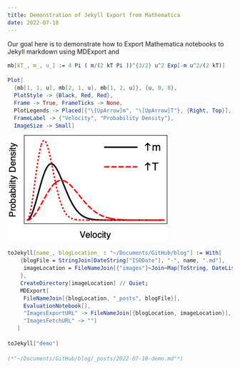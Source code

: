 ```yaml
---
title: Demonstration of Jekyll Export from Mathematica
date: 2022-07-18
---
```


Our goal here is to demonstrate how to Export Mathematica notebooks to Jekyll markdown using MDExport and 

```mathematica
mb[kT_, m_, u_] := 4 Pi ( m/(2 kT Pi ))^{3/2} u^2 Exp[-m u^2/(2 kT)] 
 
Plot[
  {mb[1, 1, u], mb[2, 1, u], mb[1, 2, u]}, {u, 0, 8}, 
  PlotStyle -> {Black, Red, Red}, 
  Frame -> True, FrameTicks -> None, 
  PlotLegends -> Placed[{"\[UpArrow]m", "\[UpArrow]T"}, {Right, Top}], 
  FrameLabel -> {"Velocity", "Probability Density"}, 
  ImageSize -> Small]

```

![0w426cskyjnx8](../images/2022/7/18/0w426cskyjnx8.png)

```mathematica
toJekyll[name_, blogLocation_ : "~/Documents/GitHub/blog"] := With[
    {blogFile = StringJoin[DateString["ISODate"], "-", name, ".md"], 
     imageLocation = FileNameJoin[{"images"}~Join~Map[ToString, DateList[][[;; 3]]]] 
    }, 
    CreateDirectory[imageLocation] // Quiet; 
    MDExport[
     FileNameJoin[{blogLocation, "_posts", blogFile}], 
     EvaluationNotebook[], 
     "ImagesExportURL" -> FileNameJoin[{blogLocation, imageLocation}],
     "ImagesFetchURL" -> ""] 
   ] 
 
toJekyll["demo"]

(*"~/Documents/GitHub/blog/_posts/2022-07-18-demo.md"*)
```
